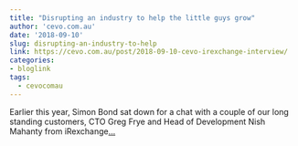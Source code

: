 ```yaml
---
title: "Disrupting an industry to help the little guys grow"
author: 'cevo.com.au'
date: '2018-09-10'
slug: disrupting-an-industry-to-help
link: https://cevo.com.au/post/2018-09-10-cevo-irexchange-interview/
categories:
- bloglink
tags:
  - cevocomau
---
```


Earlier this year, Simon Bond sat down for a chat with a couple of our long standing customers, CTO Greg Frye and Head of Development Nish Mahanty from iRexchange[... <i class="fas fa-external-link-alt"></i>](https://cevo.com.au/post/2018-09-10-cevo-irexchange-interview/)

